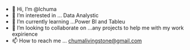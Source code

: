 - 👋 Hi, I’m @lchuma
- 👀 I’m interested in ... Data Analystic
- 🌱 I’m currently learning ...Power BI and Tableu
- 💞️ I’m looking to collaborate on ...any projects to help me with my work expirience
- 📫 How to reach me ... chumalivingstone@gmail.com

<!---
lchuma/lchuma is a ✨ special ✨ repository because its `README.md` (this file) appears on your GitHub profile.
You can click the Preview link to take a look at your changes.
--->
